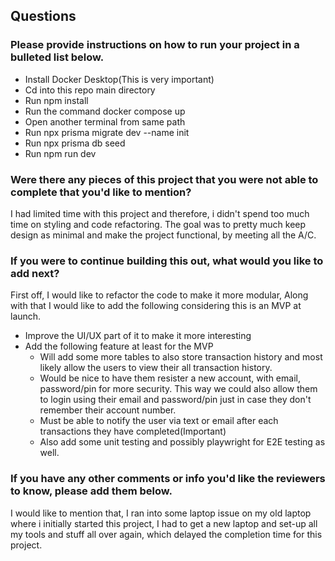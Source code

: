 ## Questions

### Please provide instructions on how to run your project in a bulleted list below.

- Install Docker Desktop(This is very important)
- Cd into this repo main directory
- Run npm install
- Run the command docker compose up
- Open another terminal from same path
- Run npx prisma migrate dev --name init
- Run npx prisma db seed
- Run npm run dev

### Were there any pieces of this project that you were not able to complete that you'd like to mention?

I had limited time with this project and therefore, i didn't spend too much time on styling and code refactoring. The goal was to pretty much keep design as minimal and make the project functional, by meeting all the A/C.

### If you were to continue building this out, what would you like to add next?

First off, I would like to refactor the code to make it more modular, Along with that I would like to add the following considering this is an MVP at launch.

- Improve the UI/UX part of it to make it more interesting
- Add the following feature at least for the MVP
  - Will add some more tables to also store transaction history and most likely allow the users to view their all transaction history.
  - Would be nice to have them resister a new account, with email, password/pin for more security. This way we could also allow them to login using their email and password/pin just in case they don't remember their account number.
  - Must be able to notify the user via text or email after each transactions they have completed(Important)
  - Also add some unit testing and possibly playwright for E2E testing as well.

### If you have any other comments or info you'd like the reviewers to know, please add them below.

I would like to mention that, I ran into some laptop issue on my old laptop where i initially started this project, I had to get a new laptop and set-up all my tools and stuff all over again, which delayed the completion time for this project.
